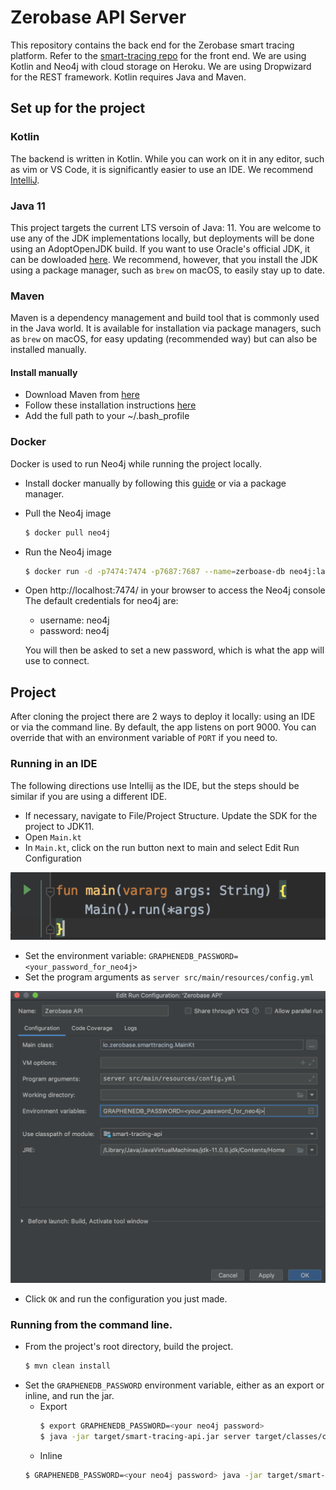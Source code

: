 # Zerobase API Server

This repository contains the back end for the Zerobase smart tracing platform. Refer to the [smart-tracing repo](https://github.com/zerobase-io/smart-tracing) for the front end. We are using Kotlin and Neo4j with cloud storage on Heroku. We are using Dropwizard for the REST framework. Kotlin requires Java and Maven. 

## Set up for the project

### Kotlin
The backend is written in Kotlin. While you can work on it in any editor, such as vim or VS Code, it is significantly easier to use an IDE. We recommend [IntelliJ](https://www.jetbrains.com/idea/download/index.html).

### Java 11

This project targets the current LTS versoin of Java: 11. You are welcome to use any of the JDK implementations locally, but deployments
will be done using an AdoptOpenJDK build. If you want to use Oracle's official JDK, it can be dowloaded [here](https://www.oracle.com/java/technologies/javase-jdk11-downloads.html).
We recommend, however, that you install the JDK using a package manager, such as `brew` on macOS, to easily stay up to date. 

### Maven
Maven is a dependency management and build tool that is commonly used in the Java world. It is available for installation via package
managers, such as `brew` on macOS, for easy updating (recommended way) but can also be installed manually. 

#### Install manually
* Download Maven from [here](https://maven.apache.org/download.cgi)
* Follow these installation instructions [here](https://maven.apache.org/install.html)
* Add the full path to your ~/.bash_profile 


### Docker
Docker is used to run Neo4j while running the project locally.  

* Install docker manually by following this [guide](https://www.docker.com/get-started) or via a package manager.
* Pull the Neo4j image
    ```sh
    $ docker pull neo4j
    ```
* Run the Neo4j image 
    ```sh
    $ docker run -d -p7474:7474 -p7687:7687 --name=zerboase-db neo4j:latest
    ```
* Open http://localhost:7474/ in your browser to access the Neo4j console
  The default credentials for neo4j are: 
  * username: neo4j
  * password: neo4j
  
  You will then be asked to set a new password, which is what the app will use to connect.

## Project
After cloning the project there are 2 ways to deploy it locally: using an IDE or via the command line. By default, the app listens on 
port 9000. You can override that with an environment variable of `PORT` if you need to.

### Running in an IDE
The following directions use Intellij as the IDE, but the steps should be similar if you are using a different IDE. 

* If necessary, navigate to File/Project Structure. Update the SDK for the project to JDK11.
* Open `Main.kt`
* In `Main.kt`, click on the run button next to main and select Edit Run Configuration

![main](./images/main.png)

* Set the environment variable:
`GRAPHENEDB_PASSWORD=<your_password_for_neo4j>`
* Set the program arguments as `server src/main/resources/config.yml`

![env](./images/env.png)

* Click `OK` and run the configuration you just made.

### Running from the command line.
* From the project's root directory, build the project. 
    ```sh
    $ mvn clean install
    ```
* Set the `GRAPHENEDB_PASSWORD` environment variable, either as an export or inline, and run the jar.
    * Export
        ```sh
        $ export GRAPHENEDB_PASSWORD=<your neo4j password>
        $ java -jar target/smart-tracing-api.jar server target/classes/config.yml
        ```
    * Inline
    ```sh
    $ GRAPHENEDB_PASSWORD=<your neo4j password> java -jar target/smart-tracing-api.jar server target/classes/config.yml
    ```








